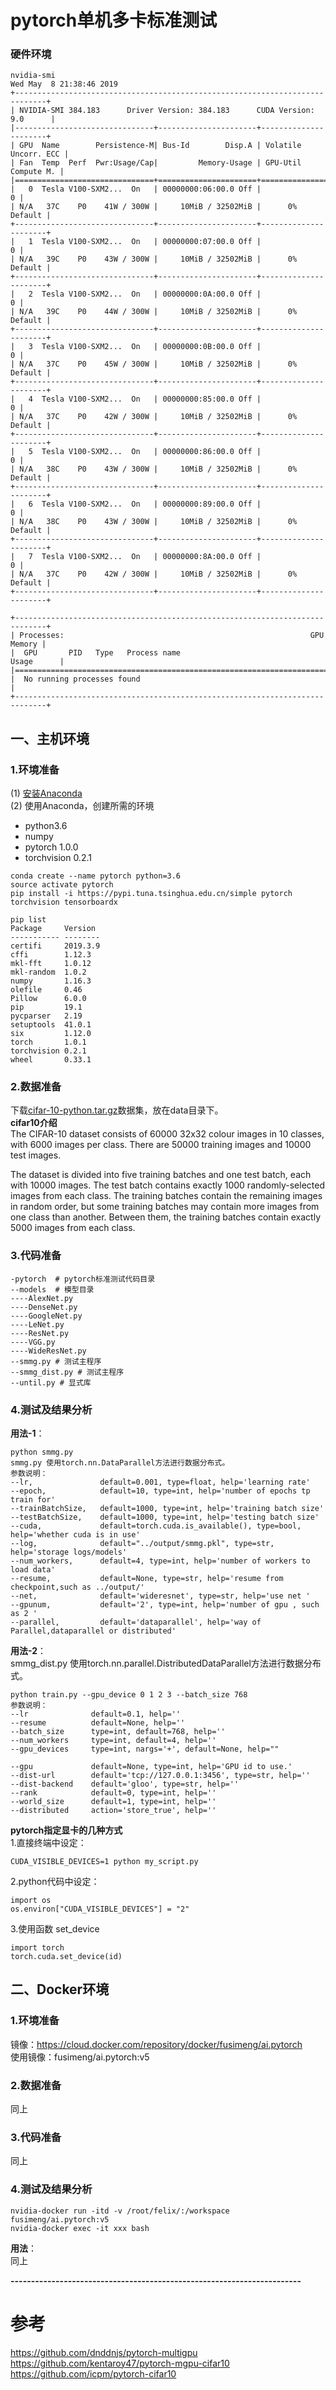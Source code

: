 # pytorch单机多卡标准测试 
### 硬件环境  
```
nvidia-smi
Wed May  8 21:38:46 2019       
+-----------------------------------------------------------------------------+
| NVIDIA-SMI 384.183      Driver Version: 384.183      CUDA Version: 9.0      |
|-------------------------------+----------------------+----------------------+
| GPU  Name        Persistence-M| Bus-Id        Disp.A | Volatile Uncorr. ECC |
| Fan  Temp  Perf  Pwr:Usage/Cap|         Memory-Usage | GPU-Util  Compute M. |
|===============================+======================+======================|
|   0  Tesla V100-SXM2...  On   | 00000000:06:00.0 Off |                    0 |
| N/A   37C    P0    41W / 300W |     10MiB / 32502MiB |      0%      Default |
+-------------------------------+----------------------+----------------------+
|   1  Tesla V100-SXM2...  On   | 00000000:07:00.0 Off |                    0 |
| N/A   39C    P0    43W / 300W |     10MiB / 32502MiB |      0%      Default |
+-------------------------------+----------------------+----------------------+
|   2  Tesla V100-SXM2...  On   | 00000000:0A:00.0 Off |                    0 |
| N/A   39C    P0    44W / 300W |     10MiB / 32502MiB |      0%      Default |
+-------------------------------+----------------------+----------------------+
|   3  Tesla V100-SXM2...  On   | 00000000:0B:00.0 Off |                    0 |
| N/A   37C    P0    45W / 300W |     10MiB / 32502MiB |      0%      Default |
+-------------------------------+----------------------+----------------------+
|   4  Tesla V100-SXM2...  On   | 00000000:85:00.0 Off |                    0 |
| N/A   37C    P0    42W / 300W |     10MiB / 32502MiB |      0%      Default |
+-------------------------------+----------------------+----------------------+
|   5  Tesla V100-SXM2...  On   | 00000000:86:00.0 Off |                    0 |
| N/A   38C    P0    43W / 300W |     10MiB / 32502MiB |      0%      Default |
+-------------------------------+----------------------+----------------------+
|   6  Tesla V100-SXM2...  On   | 00000000:89:00.0 Off |                    0 |
| N/A   38C    P0    43W / 300W |     10MiB / 32502MiB |      0%      Default |
+-------------------------------+----------------------+----------------------+
|   7  Tesla V100-SXM2...  On   | 00000000:8A:00.0 Off |                    0 |
| N/A   37C    P0    42W / 300W |     10MiB / 32502MiB |      0%      Default |
+-------------------------------+----------------------+----------------------+
                                                                               
+-----------------------------------------------------------------------------+
| Processes:                                                       GPU Memory |
|  GPU       PID   Type   Process name                             Usage      |
|=============================================================================|
|  No running processes found                                                 |
+-----------------------------------------------------------------------------+
```
## 一、主机环境
### 1.环境准备
(1) [安装Anaconda](https://github.com/fusimeng/ai_tools)    
(2) 使用Anaconda，创建所需的环境   
* python3.6
* numpy
* pytorch 1.0.0
* torchvision 0.2.1
```shell
conda create --name pytorch python=3.6
source activate pytorch
pip install -i https://pypi.tuna.tsinghua.edu.cn/simple pytorch torchvision tensorboardx
```
```shell
pip list 
Package     Version 
----------- --------
certifi     2019.3.9
cffi        1.12.3  
mkl-fft     1.0.12  
mkl-random  1.0.2   
numpy       1.16.3  
olefile     0.46    
Pillow      6.0.0   
pip         19.1    
pycparser   2.19    
setuptools  41.0.1  
six         1.12.0  
torch       1.0.1   
torchvision 0.2.1   
wheel       0.33.1 
```
### 2.数据准备
下载[cifar-10-python.tar.gz](https://www.cs.toronto.edu/~kriz/cifar-10-python.tar.gz)数据集，放在data目录下。   
**cifar10介绍**    
The CIFAR-10 dataset consists of 60000 32x32 colour images in 10 classes, with 6000 images per class. There are 50000 training images and 10000 test images.

The dataset is divided into five training batches and one test batch, each with 10000 images. The test batch contains exactly 1000 randomly-selected images from each class. The training batches contain the remaining images in random order, but some training batches may contain more images from one class than another. Between them, the training batches contain exactly 5000 images from each class.
### 3.代码准备     
``` 
-pytorch  # pytorch标准测试代码目录 
--models  # 模型目录
----AlexNet.py
----DenseNet.py
----GoogleNet.py
----LeNet.py
----ResNet.py
----VGG.py
----WideResNet.py
--smmg.py # 测试主程序
--smmg_dist.py # 测试主程序
--until.py # 显式库
```
 
### 4.测试及结果分析
**用法-1**：   
```shell
python smmg.py   
smmg.py 使用torch.nn.DataParallel方法进行数据分布式。   
参数说明： 
--lr,               default=0.001, type=float, help='learning rate'
--epoch,            default=10, type=int, help='number of epochs tp train for'
--trainBatchSize,   default=1000, type=int, help='training batch size'
--testBatchSize,    default=1000, type=int, help='testing batch size'
--cuda,             default=torch.cuda.is_available(), type=bool, help='whether cuda is in use'
--log,              default="../output/smmg.pkl", type=str, help='storage logs/models'
--num_workers,      default=4, type=int, help='number of workers to load data'
--resume,           default=None, type=str, help='resume from checkpoint,such as ../output/'
--net,              default='wideresnet', type=str, help='use net '
--gpunum,           default='2', type=int, help='number of gpu , such as 2 '
--parallel,         default='dataparallel', help='way of Parallel,dataparallel or distributed'
```
**用法-2**：  
smmg_dist.py 使用torch.nn.parallel.DistributedDataParallel方法进行数据分布式。    
```
python train.py --gpu_device 0 1 2 3 --batch_size 768  
参数说明：
--lr              default=0.1, help=''
--resume          default=None, help=''
--batch_size      type=int, default=768, help=''
--num_workers     type=int, default=4, help=''
--gpu_devices     type=int, nargs='+', default=None, help=""

--gpu             default=None, type=int, help='GPU id to use.'
--dist-url        default='tcp://127.0.0.1:3456', type=str, help=''
--dist-backend    default='gloo', type=str, help=''
--rank            default=0, type=int, help=''
--world_size      default=1, type=int, help=''
--distributed     action='store_true', help=''
```
**pytorch指定显卡的几种方式**   
1.直接终端中设定：   
```
CUDA_VISIBLE_DEVICES=1 python my_script.py
```
2.python代码中设定：   
```
import os
os.environ["CUDA_VISIBLE_DEVICES"] = "2"
```
3.使用函数 set_device
```
import torch
torch.cuda.set_device(id)
```
## 二、Docker环境
### 1.环境准备
镜像：https://cloud.docker.com/repository/docker/fusimeng/ai.pytorch    
使用镜像：fusimeng/ai.pytorch:v5   
### 2.数据准备
同上
### 3.代码准备
同上
### 4.测试及结果分析
```shell
nvidia-docker run -itd -v /root/felix/:/workspace fusimeng/ai.pytorch:v5
nvidia-docker exec -it xxx bash
```
**用法**：   
同上
   
**-----------------------------------------------------------------------**   
# 参考   
https://github.com/dnddnjs/pytorch-multigpu   
https://github.com/kentaroy47/pytorch-mgpu-cifar10   
https://github.com/icpm/pytorch-cifar10   
